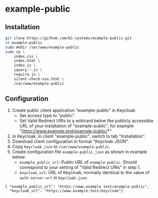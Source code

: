 # example-public

## Installation

```bash
git clone https://github.com/b1-systems/example-public.git
cd example-public
sudo mkdir /var/www/example-public
sudo cp \
    index.css \
    index.html \
    index.js \
    jquery.*.js \
    require.js \
    silent-check-sso.html \
    /var/www/example-public
```

## Configuration

1. Create public client application "example-public" in Keycloak.
   * Set access type to "public".
   * Set Valid Redirect URIs to a wildcard below the publicly accessible URL of your installation of "example-public", for example "https://www.example.test/example-public/*"
2. In Keycloak, in client "example-public", switch to tab "Installation".
3. Download client configuration in format "Keycloak JSON".
4. Copy `keycloak.json` to `/var/www/example-public`.
5. Create configuration file `example-public.json` as shown in example below:
   * `example_public_url`: Public URL of `example-public`. Should correspond to your setting of "Valid Redirect URIs" in step 1.
   * `keycloak_url`: URL of Keycloak, normally identical to the value of `auth-server-url` in `keycloak.json`.

```
{ "example_public_url": "https://www.example.test/example-public",
  "keycloak_url": "https://www.example.test/keycloak"}
```

